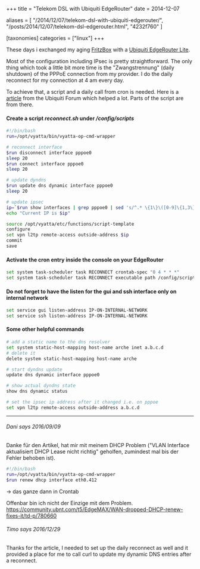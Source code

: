 +++
title = "Telekom DSL with Ubiquiti EdgeRouter"
date = 2014-12-07

aliases = [
  "/2014/12/07/telekom-dsl-with-ubiquiti-edgerouter/",
  "/posts/2014/12/07/telekom-dsl-edgerouter.html",
  "4232f760"
]

[taxonomies]
categories = ["linux"]
+++

These days i exchanged my aging [FritzBox](https://www.avm.de) with a [Ubiquiti EdgeRouter Lite](https://www.ubnt.com/edgemax/edgerouter-lite/).

Most of the configuration including IPsec is pretty straightforward. The only thing which took a little bit more time is the "Zwangstrennung" (daily shutdown) of the PPPoE connection from my provider. I do the daily reconnect for my connection at 4 am every day.

<!-- more -->

To achieve that, a script and a daily call from cron is needed. Here is a [article](https://community.ui.com/questions/Help-configuring-L2PT-VPN-for-pppoe-dynamic-ip/111f9e13-58b0-401e-9b2b-8a4a043efb74) from the Ubiquiti Forum which helped a lot. Parts of the script are from there.

#### Create a script *reconnect.sh* under */config/scripts*

```bash
#!/bin/bash
run=/opt/vyatta/bin/vyatta-op-cmd-wrapper

# reconnect interface
$run disconnect interface pppoe0
sleep 20
$run connect interface pppoe0
sleep 20

# update dyndns
$run update dns dynamic interface pppoe0
sleep 20

# update ipsec
ip=`$run show interfaces | grep pppoe0 | sed 's/^.* \{1\}\([0-9]\{1,3\}\.[0-9]\{1,3\}\.[0-9]\{1,3\}\.[0-9]\{1,3\}\) .*$/\1/g'`
echo "Current IP is $ip"

source /opt/vyatta/etc/functions/script-template
configure
set vpn l2tp remote-access outside-address $ip
commit
save
```

#### Activate the cron entry inside the console on your EdgeRouter

```bash
set system task-scheduler task RECONNECT crontab-spec "0 4 * * *"
set system task-scheduler task RECONNECT executable path /config/scripts/reconnect.sh
```

#### Do not forget to have the listen for the <strong>gui</strong> and <strong>ssh</strong> interface only on internal network

```bash
set service gui listen-address IP-ON-INTERNAL-NETWORK
set service ssh listen-address IP-ON-INTERNAL-NETWORK
```

#### Some other helpful commands

```bash
# add a static name to the dns resolver
set system static-host-mapping host-name arche inet a.b.c.d
# delete it
delete system static-host-mapping host-name arche

# start dyndns update
update dns dynamic interface pppoe0

# show actual dyndns state
show dns dynamic status

# set the ipsec ip address after it changed i.e. on pppoe
set vpn l2tp remote-access outside-address a.b.c.d
```

---

###### Dani says 2016/09/09
<!-- dbo@chue.li -->
Danke für den Artikel, hat mir mit meinem DHCP Problem ("VLAN Interface aktualisiert DHCP Lease nicht richtig" geholfen, zumindest mal bis der Fehler behoben ist).

```bash
#!/bin/bash
run=/opt/vyatta/bin/vyatta-op-cmd-wrapper
$run renew dhcp interface eth0.412
```

-> das ganze dann in Crontab

Offenbar bin ich nicht der Einzige mit dem Problem.
<https://community.ubnt.com/t5/EdgeMAX/WAN-dropped-DHCP-renew-fixes-it/td-p/780660>

###### Timo says 2016/12/29
<!-- timo@kosig.net -->
Thanks for the article, I needed to set up the daily reconnect as well and it provided a place for me to call curl to update my dynamic DNS entries after a reconnect.
